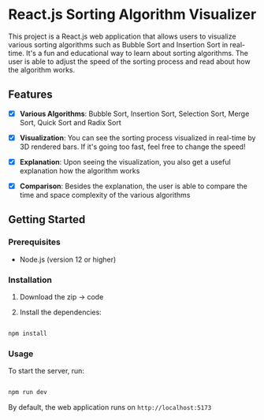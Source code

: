 
# React.js Sorting Algorithm Visualizer

This project is a React.js web application that allows users to visualize various sorting algorithms such as Bubble Sort and Insertion Sort in real-time. It's a fun and educational way to learn about sorting algorithms. The user is able to adjust the speed of the sorting process and read about how the algorithm works.



## Features

-  [x]  **Various Algorithms**: Bubble Sort, Insertion Sort, Selection Sort, Merge Sort, Quick Sort and Radix Sort

-  [x]  **Visualization**: You can see the sorting process visualized in real-time by 3D rendered bars. If it's going too fast, feel free to change the speed!

-  [x]  **Explanation**: Upon seeing the visualization, you also get a useful explanation how the algorithm works

-  [x]  **Comparison**: Besides the explanation, the user is able to compare the time and space complexity of the various algorithms


## Getting Started

### Prerequisites

- Node.js (version 12 or higher)
  

### Installation

1. Download the zip -> code 

2. Install the dependencies:
```bash

npm install

```
  

### Usage

To start the server, run:

```bash

npm run dev

```

By default, the web application runs on `http://localhost:5173`

  

  
